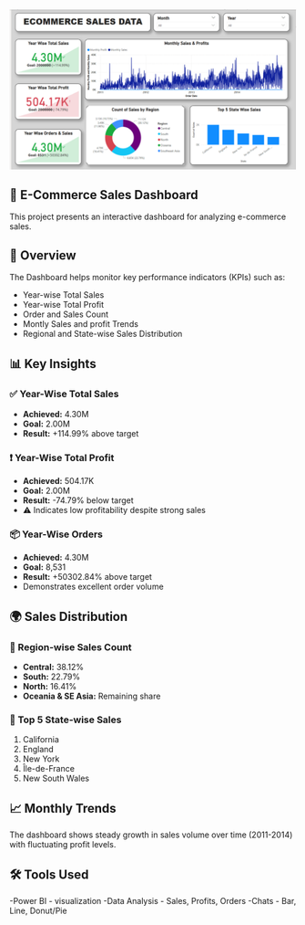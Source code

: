 ![image_alt](https://github.com/MuraliCodes/-Dashboard-Design/blob/247a48cd2decd3cc5c4e67be1ef982577942c6ab/Ecommerce%20sales%20dashboard.png)

## 🛒 E-Commerce Sales Dashboard

This project presents an interactive dashboard for analyzing e-commerce sales.

## 📌 Overview

The Dashboard helps monitor key performance indicators (KPIs) such as:
- Year-wise Total Sales
- Year-wise Total Profit
- Order and Sales Count
- Montly Sales and profit Trends
- Regional and State-wise Sales Distribution

## 📊 Key Insights

### ✅ Year-Wise Total Sales
- **Achieved:** 4.30M
- **Goal:** 2.00M  
- **Result:** +114.99% above target

### ❗ Year-Wise Total Profit
- **Achieved:** 504.17K
- **Goal:** 2.00M  
- **Result:** -74.79% below target  
- ⚠️ Indicates low profitability despite strong sales

### 📦 Year-Wise Orders
- **Achieved:** 4.30M
- **Goal:** 8,531  
- **Result:** +50302.84% above target  
- Demonstrates excellent order volume

## 🌍 Sales Distribution

### 📍 Region-wise Sales Count
- **Central:** 38.12%
- **South:** 22.79%
- **North:** 16.41%
- **Oceania & SE Asia:** Remaining share

### 📍 Top 5 State-wise Sales
1. California  
2. England  
3. New York  
4. Île-de-France  
5. New South Wales

## 📈 Monthly Trends

The dashboard shows steady growth in sales volume over time (2011-2014) with fluctuating profit levels.

## 🛠️ Tools Used

-Power BI - visualization
-Data Analysis - Sales, Profits, Orders
-Chats - Bar, Line, Donut/Pie


